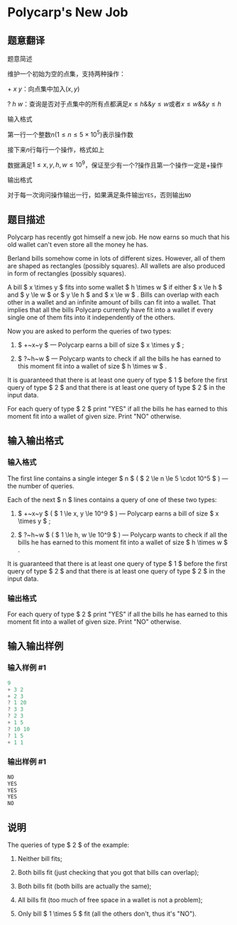 # Polycarp&#039;s New Job

## 题意翻译

题意简述

维护一个初始为空的点集，支持两种操作：

$+\ x\ y$：向点集中加入$(x,y)$

$?\ h\ w$：查询是否对于点集中的所有点都满足$x \leq h \&\& y \leq w$或者$x \leq w \&\& y \leq h$

输入格式

第一行一个整数$n(1 \leq n \leq 5 \times 10^5)$表示操作数

接下来$n$行每行一个操作，格式如上

数据满足$1 \leq x,y,h,w \leq 10^9$，保证至少有一个$?$操作且第一个操作一定是$+$操作

输出格式

对于每一次询问操作输出一行，如果满足条件输出```YES```，否则输出```NO```

## 题目描述

Polycarp has recently got himself a new job. He now earns so much that his old wallet can't even store all the money he has.

Berland bills somehow come in lots of different sizes. However, all of them are shaped as rectangles (possibly squares). All wallets are also produced in form of rectangles (possibly squares).

A bill $ x \times y $ fits into some wallet $ h \times w $ if either $ x \le h $ and $ y \le w $ or $ y \le h $ and $ x \le w $ . Bills can overlap with each other in a wallet and an infinite amount of bills can fit into a wallet. That implies that all the bills Polycarp currently have fit into a wallet if every single one of them fits into it independently of the others.

Now you are asked to perform the queries of two types:

1. $ +~x~y $ — Polycarp earns a bill of size $ x \times y $ ;

2. $ ?~h~w $ — Polycarp wants to check if all the bills he has earned to this moment fit into a wallet of size $ h \times w $ .

It is guaranteed that there is at least one query of type $ 1 $ before the first query of type $ 2 $ and that there is at least one query of type $ 2 $ in the input data.

For each query of type $ 2 $ print "YES" if all the bills he has earned to this moment fit into a wallet of given size. Print "NO" otherwise.

## 输入输出格式

### 输入格式

The first line contains a single integer $ n $ ( $ 2 \le n \le 5 \cdot 10^5 $ ) — the number of queries.

Each of the next $ n $ lines contains a query of one of these two types:

1. $ +~x~y $ ( $ 1 \le x, y \le 10^9 $ ) — Polycarp earns a bill of size $ x \times y $ ;

2. $ ?~h~w $ ( $ 1 \le h, w \le 10^9 $ ) — Polycarp wants to check if all the bills he has earned to this moment fit into a wallet of size $ h \times w $ .

It is guaranteed that there is at least one query of type $ 1 $ before the first query of type $ 2 $ and that there is at least one query of type $ 2 $ in the input data.

### 输出格式

For each query of type $ 2 $ print "YES" if all the bills he has earned to this moment fit into a wallet of given size. Print "NO" otherwise.

## 输入输出样例

### 输入样例 #1

```cpp
9
+ 3 2
+ 2 3
? 1 20
? 3 3
? 2 3
+ 1 5
? 10 10
? 1 5
+ 1 1

```
### 输出样例 #1

```cpp
NO
YES
YES
YES
NO

```
## 说明

The queries of type $ 2 $ of the example:

1. Neither bill fits;

2. Both bills fit (just checking that you got that bills can overlap);

3. Both bills fit (both bills are actually the same);

4. All bills fit (too much of free space in a wallet is not a problem);

5. Only bill $ 1 \times 5 $ fit (all the others don't, thus it's "NO").


